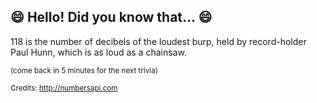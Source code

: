 ## :smile: Hello! Did you know that... :smile:
118 is the number of decibels of the loudest burp, held by record-holder Paul Hunn, which is as loud as a chainsaw.

<sup>(come back in 5 minutes for the next trivia)</sup>


<sup>Credits: http://numbersapi.com</sup>
